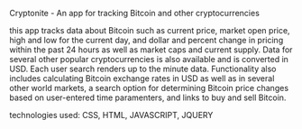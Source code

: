Cryptonite - An app for tracking Bitcoin and other cryptocurrencies

this app tracks data about Bitcoin such as current price, market open price, high and low for the current day, and dollar and percent change in pricing within the past 24 hours as well as market caps and current supply.  Data for several other popular cryptocurrencies is also available and is converted in USD. Each user search renders up to the minute data. Functionality also includes calculating Bitcoin exchange rates in USD as well as in several other world markets, a search option for determining Bitcoin price changes based on user-entered time paramenters, and links to buy and sell Bitcoin.  


technologies used:  CSS, HTML, JAVASCRIPT, JQUERY